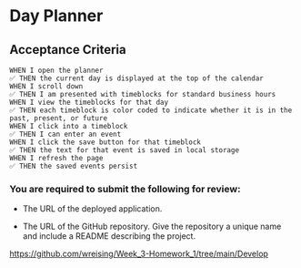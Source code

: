 # Day Planner

## Acceptance Criteria

```
WHEN I open the planner
✅ THEN the current day is displayed at the top of the calendar
WHEN I scroll down
✅ THEN I am presented with timeblocks for standard business hours
WHEN I view the timeblocks for that day
✅ THEN each timeblock is color coded to indicate whether it is in the past, present, or future
WHEN I click into a timeblock
✅ THEN I can enter an event
WHEN I click the save button for that timeblock
✅ THEN the text for that event is saved in local storage
WHEN I refresh the page
✅ THEN the saved events persist
```

### You are required to submit the following for review:

* The URL of the deployed application.

* The URL of the GitHub repository. Give the repository a unique name and include a README describing the project.

https://github.com/wreising/Week_3-Homework_1/tree/main/Develop
